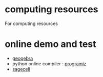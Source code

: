# computing resources

For computing resources

# online demo and test

* [geogebra](https://www.geogebra.org/?lang=zh-TW)
* python online compiler : [programiz](https://www.programiz.com/python-programming/online-compiler/)
* [sagecell](https://sagecell.sagemath.org/)

